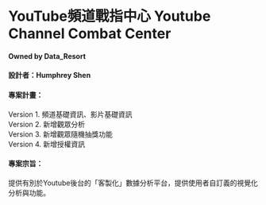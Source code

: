 # YouTube頻道戰指中心 Youtube Channel Combat Center  
#### Owned by Data_Resort
#### 設計者：Humphrey Shen
#### 專案計畫：
Version 1. 頻道基礎資訊、影片基礎資訊  
Version 2. 新增觀眾分析  
Version 3. 新增觀眾隨機抽獎功能  
Version 4. 新增授權資訊  

#### 專案宗旨：
提供有別於Youtube後台的「客製化」數據分析平台，提供使用者自訂義的視覺化分析與功能。
